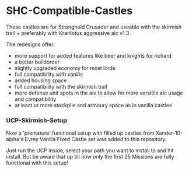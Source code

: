# SHC-Compatible-Castles
These castles are for Stronghold Crusader and useable with the skirmish trail + preferably with Krarilotus aggressive aic v1.3

The redesigns offer:
- more support for added features like beer and knights for richard
- a better buildorder
- slightly upgraded economy for most lords
- full compatibility with vanilla
- added housing space
- full compatibility with the skirmish trail
- more defense unit spots in the aiv to allow for more versitile aic usage and compatibility
- at least or more stockpile and armoury space as in vanilla castles

### UCP-Skirmish-Setup
Now a 'premature' functional setup with filled up castles from Xander-10-alpha's Evrey Vanilla Fixed Castle set was added to this repository.

Just run the UCP inside, select your path you want to install to and hit install. But be aware that up till now only the first 25 Missions are fully functional with this setup!